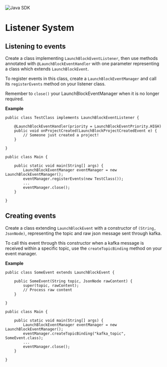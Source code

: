 ![Java SDK](https://github.com/user-attachments/assets/c535c4bb-6d0a-4a7d-8742-94d273dbe295)


# Listener System
## Listening to events
Create a class implementing `LaunchBlockEventListener`,
then use methods annotated with `@LaunchBlockEventHandler`
with one parameter representing a class which extends `LaunchBlockEvent`.

To register events in this class, create a `LaunchBlockEventManager` and 
call its `registerEvents` method on your listener class. 

Remember to `close()` your LaunchBlockEventManager when it is no longer required.

**Example** 
```
public class TestClass implements LaunchBlockEventListener {

	@LaunchBlockEventHandler(priority = LaunchBlockEventPriority.HIGH)
	public void onProjectCreated(LaunchBlockProjectCreatedEvent e) {
		// Someone just created a project!
	}

}
```
```
public class Main {

	public static void main(String[] args) {
		LaunchBlockEventManager eventManager = new LaunchBlockEventManager();
		eventManager.registerEvents(new TestClass());
		...
		eventManager.close();
	}
	
}
```

## Creating events
Create a class extending `LaunchBlockEvent` with a constructor of `(String, JsonNode)`, representing the topic and raw json message sent through kafka.

To call this event through this constructor when a kafka message is received within a specific topic, use the `createTopicBinding` method on your event manager.

**Example**
```
public class SomeEvent extends LaunchBlockEvent {

	public SomeEvent(String topic, JsonNode rawContent) {
		super(topic, rawContent);
		// Process raw content
	}
    
}
```
```
public class Main {

	public static void main(String[] args) {
		LaunchBlockEventManager eventManager = new LaunchBlockEventManager();
		eventManager.createTopicBinding("kafka_topic", SomeEvent.class);
		...
		eventManager.close();
	}
	
}
```